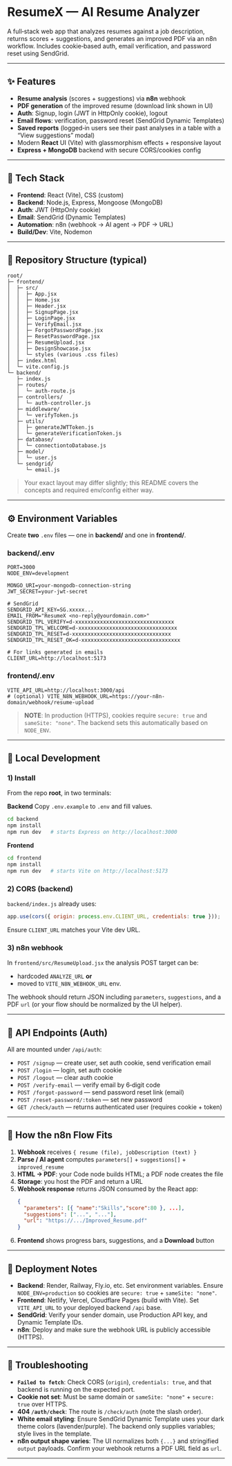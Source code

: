 # ResumeX — AI Resume Analyzer

A full‑stack web app that analyzes resumes against a job description, returns scores + suggestions, and generates an improved PDF via an n8n workflow. Includes cookie‑based auth, email verification, and password reset using SendGrid.

---

## ✨ Features

- **Resume analysis** (scores + suggestions) via **n8n** webhook
- **PDF generation** of the improved resume (download link shown in UI)
- **Auth**: Signup, login (JWT in HttpOnly cookie), logout
- **Email flows**: verification, password reset (SendGrid Dynamic Templates)
- **Saved reports** (logged‑in users see their past analyses in a table with a “View suggestions” modal)
- Modern **React** UI (Vite) with glassmorphism effects + responsive layout
- **Express + MongoDB** backend with secure CORS/cookies config

---

## 🧰 Tech Stack

- **Frontend**: React (Vite), CSS (custom)
- **Backend**: Node.js, Express, Mongoose (MongoDB)
- **Auth**: JWT (HttpOnly cookie)
- **Email**: SendGrid (Dynamic Templates)
- **Automation**: n8n (webhook → AI agent → PDF → URL)
- **Build/Dev**: Vite, Nodemon

---

## 📁 Repository Structure (typical)

```
root/
├─ frontend/
│  ├─ src/
│  │  ├─ App.jsx
│  │  ├─ Home.jsx
│  │  ├─ Header.jsx
│  │  ├─ SignupPage.jsx
│  │  ├─ LoginPage.jsx
│  │  ├─ VerifyEmail.jsx
│  │  ├─ ForgotPasswordPage.jsx
│  │  ├─ ResetPasswordPage.jsx
│  │  ├─ ResumeUpload.jsx
│  │  ├─ DesignShowcase.jsx
│  │  └─ styles (various .css files)
│  ├─ index.html
│  └─ vite.config.js
└─ backend/
   ├─ index.js
   ├─ routes/
   │  └─ auth-route.js
   ├─ controllers/
   │  └─ auth-controller.js
   ├─ middleware/
   │  └─ verifyToken.js
   ├─ utils/
   │  ├─ generateJWTToken.js
   │  └─ generateVerificationToken.js
   ├─ database/
   │  └─ connectiontoDatabase.js
   ├─ model/
   │  └─ user.js
   └─ sendgrid/
      └─ email.js
```

> Your exact layout may differ slightly; this README covers the concepts and required env/config either way.

---

## ⚙️ Environment Variables

Create **two** `.env` files — one in **backend/** and one in **frontend/**.

### backend/.env
```
PORT=3000
NODE_ENV=development

MONGO_URI=your-mongodb-connection-string
JWT_SECRET=your-jwt-secret

# SendGrid
SENDGRID_API_KEY=SG.xxxxx...
EMAIL_FROM="ResumeX <no-reply@yourdomain.com>"
SENDGRID_TPL_VERIFY=d-xxxxxxxxxxxxxxxxxxxxxxxxxxxxxxxx
SENDGRID_TPL_WELCOME=d-xxxxxxxxxxxxxxxxxxxxxxxxxxxxxxxx
SENDGRID_TPL_RESET=d-xxxxxxxxxxxxxxxxxxxxxxxxxxxxxxxx
SENDGRID_TPL_RESET_OK=d-xxxxxxxxxxxxxxxxxxxxxxxxxxxxxxxx

# For links generated in emails
CLIENT_URL=http://localhost:5173
```

### frontend/.env
```
VITE_API_URL=http://localhost:3000/api
# (optional) VITE_N8N_WEBHOOK_URL=https://your-n8n-domain/webhook/resume-upload
```

> **NOTE**: In production (HTTPS), cookies require `secure: true` and `sameSite: "none"`. The backend sets this automatically based on `NODE_ENV`.

---

## 🧪 Local Development

### 1) Install
From the repo **root**, in two terminals:

**Backend**
Copy `.env.example` to `.env` and fill values.
```bash
cd backend
npm install
npm run dev   # starts Express on http://localhost:3000
```

**Frontend**
```bash
cd frontend
npm install
npm run dev   # starts Vite on http://localhost:5173
```

### 2) CORS (backend)
`backend/index.js` already uses:
```js
app.use(cors({ origin: process.env.CLIENT_URL, credentials: true }));
```
Ensure `CLIENT_URL` matches your Vite dev URL.

### 3) n8n webhook
In `frontend/src/ResumeUpload.jsx` the analysis POST target can be:
- hardcoded `ANALYZE_URL` **or**
- moved to `VITE_N8N_WEBHOOK_URL` env.

The webhook should return JSON including `parameters`, `suggestions`, and a PDF `url` (or your flow should be normalized by the UI helper).

---

## 🔐 API Endpoints (Auth)

All are mounted under `/api/auth`:

- `POST /signup` — create user, set auth cookie, send verification email
- `POST /login` — login, set auth cookie
- `POST /logout` — clear auth cookie
- `POST /verify-email` — verify email by 6‑digit code
- `POST /forgot-password` — send password reset link (email)
- `POST /reset-password/:token` — set new password
- `GET /check/auth` — returns authenticated user (requires cookie + token)

---

## 🧩 How the n8n Flow Fits

1. **Webhook** receives `{ resume (file), jobDescription (text) }`
2. **Parse / AI agent** computes `parameters[]` + `suggestions[]` + `improved_resume`
3. **HTML → PDF**: your Code node builds HTML; a PDF node creates the file
4. **Storage**: you host the PDF and return a URL
5. **Webhook response** returns JSON consumed by the React app:
   ```json
   {
     "parameters": [{ "name":"Skills","score":80 }, ...],
     "suggestions": ["...", "..."],
     "url": "https://.../Improved_Resume.pdf"
   }
   ```
6. **Frontend** shows progress bars, suggestions, and a **Download** button

---

## 🚀 Deployment Notes

- **Backend**: Render, Railway, Fly.io, etc. Set environment variables. Ensure `NODE_ENV=production` so cookies are `secure: true` + `sameSite: "none"`.
- **Frontend**: Netlify, Vercel, Cloudflare Pages (build with Vite). Set `VITE_API_URL` to your deployed backend `/api` base.
- **SendGrid**: Verify your sender domain, use Production API key, and Dynamic Template IDs.
- **n8n**: Deploy and make sure the webhook URL is publicly accessible (HTTPS).

---

## 🧯 Troubleshooting

- **`Failed to fetch`**: Check CORS (`origin`), `credentials: true`, and that backend is running on the expected port.
- **Cookie not set**: Must be same domain or `sameSite: "none"` + `secure: true` over HTTPS.
- **404 `/auth/check`**: The route is `/check/auth` (note the slash order).
- **White email styling**: Ensure SendGrid Dynamic Template uses your dark theme colors (lavender/purple). The backend only supplies variables; style lives in the template.
- **n8n output shape varies**: The UI normalizes both `{...}` and stringified `output` payloads. Confirm your webhook returns a PDF URL field as `url`.

---


